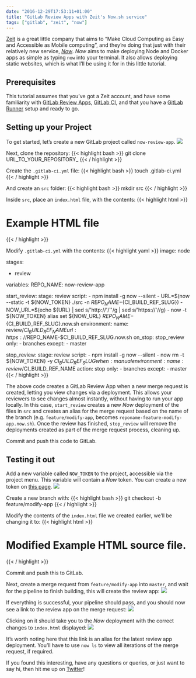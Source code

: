 ```yaml
---
date: "2016-12-29T17:53:11+01:00"
title: "GitLab Review Apps with Zeit's Now.sh service"
tags: ["gitlab", "zeit", "now"]
---
```


[Zeit](https://zeit.co/about) is a great little company that aims to “Make Cloud Computing as Easy and Accessible as Mobile computing”, and they’re doing that just with their relatively new service, _[Now](https://zeit.co/now)_. _Now_ aims to make deploying Node and Docker apps as simple as typing `now` into your terminal. It also allows deploying static websites, which is what I’ll be using it for in this little tutorial.

## Prerequisites
This tutorial assumes that you’ve got a Zeit account, and have some familiarity with [GitLab Review Apps](https://about.gitlab.com/2016/11/22/introducing-review-apps/), [GitLab CI](https://about.gitlab.com/gitlab-ci/), and that you have a [GitLab Runner](https://docs.gitlab.com/runner/) setup and ready to go.

## Setting up your Project
To get started, let’s create a new GitLab project called `now-review-app`.
![](DraggedImage.png)

Next, clone the repository:
{{< highlight bash >}}
git clone URL_TO_YOUR_REPOSITORY_
{{< / highlight >}}

Create the `.gitlab-ci.yml` file:
{{< highlight bash >}}
touch .gitlab-ci.yml
{{< / highlight >}}

And create an `src` folder:
{{< highlight bash >}}
mkdir src
{{< / highlight >}}

Inside `src`, place an `index.html` file, with the contents:
{{< highlight html >}}
<h1>Example HTML file</h1>
{{< / highlight >}}

Modify `.gitlab-ci.yml` with the contents:
{{< highlight yaml >}}
image: node

stages:
  - review

variables:
  REPO_NAME: now-review-app

start_review:
  stage: review
  script:
    - npm install -g now --silent
    - URL=$(now --static -t ${NOW_TOKEN} ./src -n ${REPO_NAME}-${CI_BUILD_REF_SLUG})
    - NOW_URL=$(echo ${URL} | sed s/'http:\/\/'/''/g | sed s/'https:\/\/'//g)
    - now -t ${NOW_TOKEN} alias set ${NOW_URL} ${REPO_NAME}-${CI_BUILD_REF_SLUG}.now.sh
  environment:
    name: review/$CI_BUILD_REF_NAME
    url: https://$REPO_NAME-$CI_BUILD_REF_SLUG.now.sh
    on_stop: stop_review
  only:
    - branches
  except:
    - master

stop_review:
  stage: review
  script:
    - npm install -g now --silent
    - now rm -t ${NOW_TOKEN} -y ${CI_BUILD_REF_SLUG}
  when: manual
  environment:
    name: review/$CI_BUILD_REF_NAME
    action: stop
  only:
    - branches
  except:
    - master
{{< / highlight >}}

The above code creates a GitLab Review App when a new merge request is created, letting you view changes via a deployment. This allows your reviewers to see changes almost instantly, without having to run your app locally. In this case, `start_review` creates a new _Now_ deployment of the files in `src` and creates an alias for the merge request based on the name of the branch (e.g. `feature/modify-app`, becomes `reponame-feature-modify-app.now.sh`). Once the review has finished, `stop_review` will remove the deployments created as part of the merge request process, cleaning up.

Commit and push this code to GitLab.

## Testing it out
Add a new variable called `NOW_TOKEN` to the project, accessible via the project menu. This variable will contain a _Now_ token. You can create a new token on [this page](https://zeit.co/account#api-tokens).
![](DraggedImage-1.png)

Create a new branch with:
{{< highlight bash >}}
git checkout -b feature/modify-app
{{< / highlight >}}

Modify the contents of the `index.html` file we created earlier, we’ll be changing it to:
{{< highlight html >}}
<h1>Modified Example HTML source file.</h1>
{{< / highlight >}}

Commit and push this to GitLab.

Next, create a merge request from `feature/modify-app` into `master`, and wait for the pipeline to finish building, this will create the review app:
![](DraggedImage-2.png)

If everything is successful, your pipeline should pass, and you should now see a link to the review app on the merge request:
![](DraggedImage-3.png)

Clicking on it should take you to the _Now_ deployment with the correct changes to `index.html` displayed:
![](DraggedImage-4.png)

It’s worth noting here that this link is an alias for the latest review app deployment. You’ll have to use `now ls` to view all iterations of the merge request, if required.

If you found this interesting, have any questions or queries, or just want to say hi, then hit me up on [Twitter](https://twitter.com/hugojmd)!
